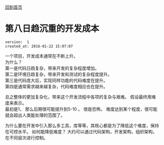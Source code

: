 [回到首页](/)
# 第八日趋沉重的开发成本

    version:  1   
    created_at: 2016-01-22 15:07:07   


一个项目，开发成本通常在不断上升。   
为什么？  
第一是代码日趋复杂，带来开发的复杂程度增加。  
第二是环境日趋复杂，带来开发和测试的复杂程度提升。  
第三是代码庞大后，实现同样功能的代码难度在提升。  
第四是通常需求越来越复杂，代码难度相应也在提升。  

总之整体的更加复杂化，带来这个开发流程中各项的复杂与艰难。 
假设最终用难度来表示。  
最初是1， 那么后期很可能提升到5-10 。 很是恐怖。 
难度达到某个程度，很可能就会超出人类能处理的范围了。 

为什么要在开发中引入那么多工具，库等等，其核心都是为了降低这个难度，保持在可控水平。 
如何能降低难度？ 
大约可以通过代码架构，开发架构，组织架构，在不同层次进行控制。 

